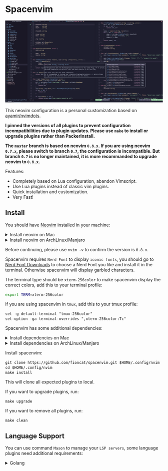 # Spacenvim

![screenshot](https://raw.githubusercontent.com/fioncat/images/master/neovim/screenshot.png)

This neovim configuration is a personal customization based on [ayamir/nvimdots](https://github.com/ayamir/nvimdots).

**I pinned the versions of all plugins to prevent configuration incompatibilities due to plugin updates. Please use `make` to install or upgrade plugins rather than PackerInstall.**

**The `master` branch is based on neovim `0.8.x`. If you are using neovim `0.7.x`, please switch to branch `0.7`, the configuration is incompatible. But branch `0.7` is no longer maintained, it is more recommanded to upgrade neovim to `0.8.x`.**

Features:

- Completely based on Lua configuration, abandon Vimscript.
- Use Lua plugins instead of classic vim plugins.
- Quick installation and customization.
- Very Fast!

## Install

You should have [Neovim](https://neovim.io) installed in your machine:

<details>
<summary>Install neovim on Mac</summary>

```shell
brew install neovim
```

</details>

<details>
<summary>Install neovim on ArchLinux/Manjaro</summary>

```shell
sudo pacman -S neovim
```

</details>

Before continuing, please use `nvim -v` to confirm the version is `0.8.x`.

Spacenvim requires `Nerd Font` to display `iconic fonts`, you should go to [Nerd Font Downloads](https://www.nerdfonts.com/font-downloads) to choose a Nerd Font you like and install it in the terminal. Otherwise spacenvim will display garbled characters.

The terminal type should be `xterm-256color` to make spacenvim display the correct colors, add this to your terminal profile:

```bash
export TERM=xterm-256color
```

If you are using spacenvim in `tmux`, add this to your tmux profile:

```tmux
set -g default-terminal "tmux-256color"
set-option -ga terminal-overrides ",xterm-256color:Tc"
```

Spacenvim has some additional dependencies:

<details>
<summary>Install dependencies on Mac</summary>

```shell
brew install sqlite3 fzf rg
```

</details>

<details>
<summary>Install dependencies on ArchLinux/Manjaro</summary>

```shell
sudo pacman -S sqlite3 fzf ripgrep xclip zip unzip
```

</details>

Install spacenvim:

```shell
git clone https://github.com/fioncat/spacenvim.git $HOME/.config/nvim
cd $HOME/.config/nvim
make install
```

This will clone all expected plugins to local.

If you want to upgrade plugins, run:

```shell
make upgrade
```

If you want to remove all plugins, run:

```shell
make clean
```

## Language Support

You can use command `Mason` to manage your `LSP servers`, some language plugins need additional requirements:

<details>
<summary>Golang</summary>

```shell
go install golang.org/x/tools/cmd/goimports@latest
go install github.com/fatih/gomodifytags@latest
go install github.com/go-delve/delve/cmd/dlv@latest
```

</details>
